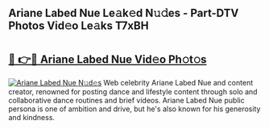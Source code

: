 ## Ariane Labed Nue Le𝚊k𝚎d N𝚞𝚍es - Part-DTV Photos Vid𝚎o Le𝚊ks T7xBH

# <h2><a href="http://fb07dac.evod.top/?m=Ariane+Labed+Nue">🔗 👉🔴 Ariane Labed Nue Vid𝚎o Ph𝚘t𝚘s</a></h2>

[![Ariane Labed Nue N𝚞d𝚎s](https://i.imgur.com/8V9OHl7.gif)](http://fb07dac.evod.top/?m=Ariane+Labed+Nue)
Web celebrity Ariane Labed Nue and content creator, renowned for posting dance and lifestyle content through solo and collaborative dance routines and brief videos. Ariane Labed Nue public persona is one of ambition and drive, but he's also known for his generosity and kindness. 
